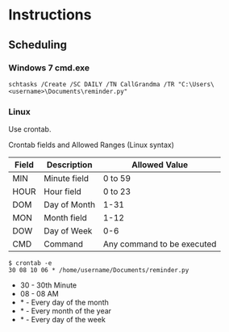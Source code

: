 # Instructions

## Scheduling

### Windows 7 cmd.exe
    schtasks /Create /SC DAILY /TN CallGrandma /TR "C:\Users\<username>\Documents\reminder.py"

### Linux
Use crontab.

Crontab fields and Allowed Ranges (Linux syntax)

| Field | Description | Allowed Value
--------|-------------|--------------
| MIN   | Minute field| 0 to 59
| HOUR  | Hour field  | 0 to 23
| DOM   | Day of Month | 1-31
| MON   | Month field  | 1-12
| DOW   | Day of Week | 0-6
| CMD   | Command     | Any command to be executed

    $ crontab -e 
    30 08 10 06 * /home/username/Documents/reminder.py

<ul>
<li> 30 - 30th Minute</li>
<li>08 - 08 AM</li>
<li>* - Every day of the month</li>
<li>* - Every month of the year</li>
<li>* - Every day of the week</li>
</ul>
